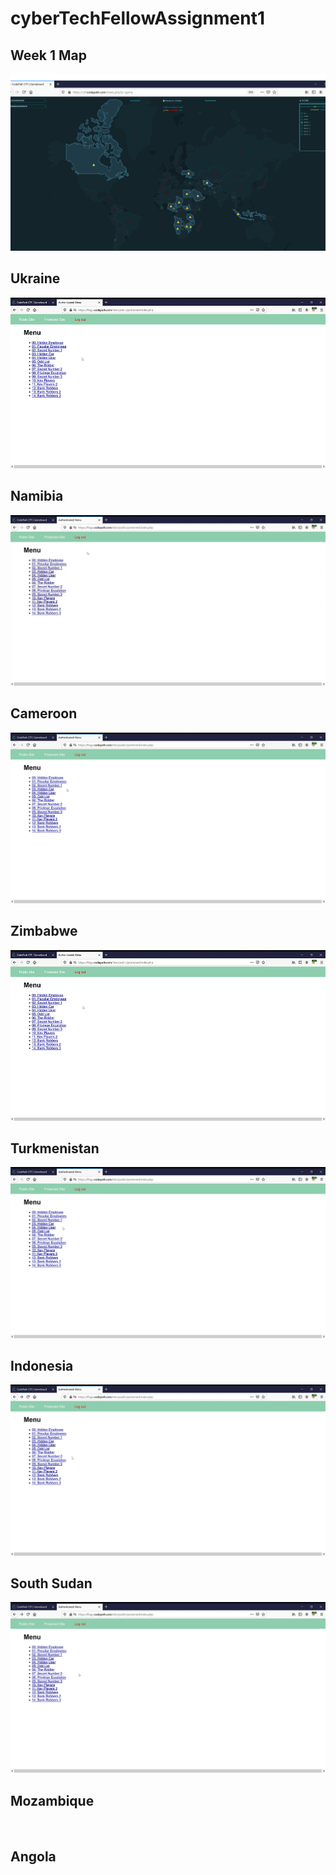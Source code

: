 # cyberTechFellowAssignment1

## Week 1 Map
<img src='CTFWEEK1.png' title='week1' width='' alt='' />

## Ukraine 
<img src='Ukraine-HiddenEmployee.gif' title='Ukraine' width='' alt='' />


## Namibia
<img src='Secret1-Namibia.gif' title='Namibia' width='' alt='' />

## Cameroon
<img src='Cameroon-HiddenCar.gif' title='Cameroon' width='' alt='' />

## Zimbabwe
<img src='Zimbabwe-PeculiarEmployee.gif' title='Zimbabwe' width='' alt='' />

## Turkmenistan
<img src='HiddenUser-Turk.gif' title='Turkministan' width='' alt='' />


## Indonesia
<img src='Riddler-Indonesia.gif' title='Indonesia' width='' alt='' />


## South Sudan
<img src='SouthSudan-PrivEscal.gif' title='SouthSudan' width='' alt='' />

## Mozambique
<img src='BankRobbers1-Mozambique.gif' title='Mozambique' width='' alt='' />

## Angola
<img src='BankWObbers2-Angola.gif' title='Angola' width='' alt='' />
